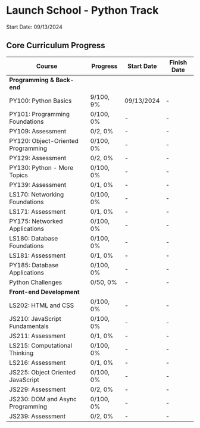 # Launch School - Python Track

Start Date: 09/13/2024

## Core Curriculum Progress

| Course | Progress | Start Date | Finish Date |
|--------|----------|------------|-------------|
| **Programming & Back-end** | | | |
| PY100: Python Basics | 9/100, 9% | 09/13/2024 | - |
| PY101: Programming Foundations | 0/100, 0% | - | - |
| PY109: Assessment | 0/2, 0% | - | - |
| PY120: Object-Oriented Programming | 0/100, 0% | - | - |
| PY129: Assessment | 0/2, 0% | - | - |
| PY130: Python - More Topics | 0/100, 0% | - | - |
| PY139: Assessment | 0/1, 0% | - | - |
| LS170: Networking Foundations | 0/100, 0% | - | - |
| LS171: Assessment | 0/1, 0% | - | - |
| PY175: Networked Applications | 0/100, 0% | - | - |
| LS180: Database Foundations | 0/100, 0% | - | - |
| LS181: Assessment | 0/1, 0% | - | - |
| PY185: Database Applications | 0/100, 0% | - | - |
| Python Challenges | 0/50, 0% | - | - |
| **Front-end Development** | | | |
| LS202: HTML and CSS | 0/100, 0% | - | - |
| JS210: JavaScript Fundamentals | 0/100, 0% | - | - |
| JS211: Assessment | 0/1, 0% | - | - |
| LS215: Computational Thinking | 0/100, 0% | - | - |
| LS216: Assessment | 0/1, 0% | - | - |
| JS225: Object Oriented JavaScript | 0/100, 0% | - | - |
| JS229: Assessment | 0/2, 0% | - | - |
| JS230: DOM and Async Programming | 0/100, 0% | - | - |
| JS239: Assessment | 0/2, 0% | - | - |
